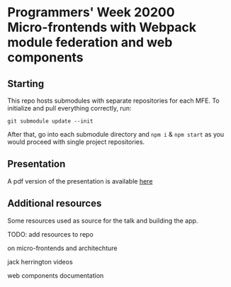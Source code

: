 # Programmers' Week 20200  <br> Micro-frontends with Webpack module federation and web components

## Starting

This repo hosts submodules with separate repositories for each MFE. To initialize and pull everything correctly, run:

```git submodule update --init```

After that, go into each submodule directory and `npm i` & `npm start` as you would proceed with single project repositories.


## Presentation

A pdf version of the presentation is available [here](https://github.com/cognizant-softvision/pw2022-mfe-wc/blob/main/pw2022-mfe-presentation.pdf)


## Additional resources

Some resources used as source for the talk and building the app.

TODO: add resources to repo

on micro-frontends and architechture

jack herrington videos

web components documentation


